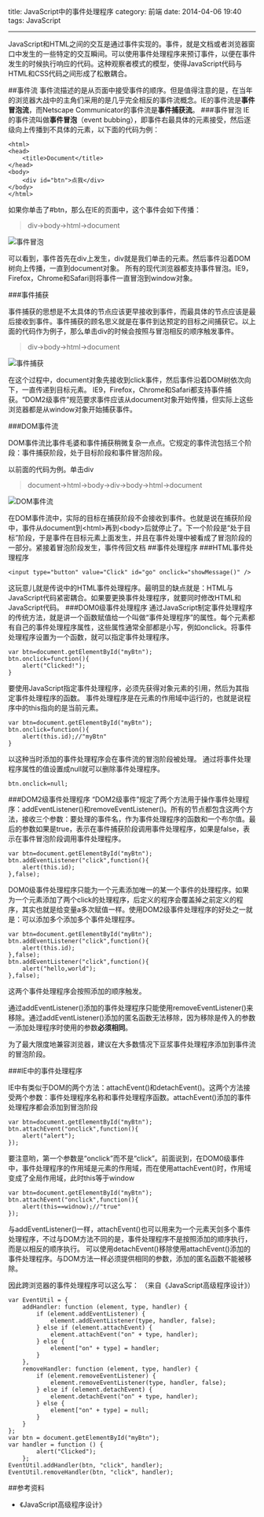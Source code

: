 title: JavaScript中的事件处理程序
category: 前端
date: 2014-04-06 19:40
tags: JavaScript

---

JavaScript和HTML之间的交互是通过事件实现的。事件，就是文档或者浏览器窗口中发生的一些特定的交互瞬间。可以使用事件处理程序来预订事件，以便在事件发生的时候执行响应的代码。这种观察者模式的模型，使得JavaScript代码与HTML和CSS代码之间形成了松散耦合。
<!-- more -->

##事件流
事件流描述的是从页面中接受事件的顺序。但是值得注意的是，在当年的浏览器大战中的主角们采用的是几乎完全相反的事件流概念。IE的事件流是**事件冒泡流**，而Netscape Communicator的事件流是**事件捕获流**。
###事件冒泡
IE的事件流叫做**事件冒泡**（event bubbing），即事件右最具体的元素接受，然后逐级向上传播到不具体的元素，以下面的代码为例：
	

	<html>
	<head>
		<title>Document</title>
	</head>
	<body>
		<div id="btn">点我</div>
	</body>
	</html>



如果你单击了#btn，那么在IE的页面中，这个事件会如下传播：
>div->body->html->document

![事件冒泡](http://cl.ly/image/0p402u452W2R/event-bubbling.png)

可以看到，事件首先在div上发生，div就是我们单击的元素。然后事件沿着DOM树向上传播，一直到document对象。
所有的现代浏览器都支持事件冒泡。IE9，Firefox，Chrome和Safari则将事件一直冒泡到window对象。

###事件捕获

事件捕获的思想是不太具体的节点应该更早接收到事件，而最具体的节点应该是最后接收到事件。事件捕获的顾名思义就是在事件到达预定的目标之间捕获它。以上面的代码作为例子，那么单击div的时候会按照与冒泡相反的顺序触发事件。

>div->body->html->document

![事件捕获](http://cl.ly/image/3b1P2i0D1m1q/event-capture.png)

在这个过程中，document对象先接收到click事件，然后事件沿着DOM树依次向下，一直传递到目标元素。
IE9，Firefox，Chrome和Safari都支持事件捕获。“DOM2级事件”规范要求事件应该从document对象开始传播，但实际上这些浏览器都是从window对象开始捕获事件。

###DOM事件流

DOM事件流比事件毛婆和事件捕获稍微复杂一点点。它规定的事件流包括三个阶段：事件捕获阶段，处于目标阶段和事件冒泡阶段。

以前面的代码为例。单击div

>document->html->body->div->body->html->document

![DOM事件流](http://cl.ly/image/3b1P2i0D1m1q/event-dom.png)

在DOM事件流中，实际的目标在捕获阶段不会接收到事件。也就是说在捕获阶段中，事件从document到<html\>再到<body\>后就停止了。下一个阶段是“处于目标”阶段，于是事件在目标元素上面发生，并且在事件处理中被看成了冒泡阶段的一部分。紧接着冒泡阶段发生，事件传回文档
##事件处理程序
###HTML事件处理程序
	
	<input type="button" value="Click" id="go" onclick="showMessage()" />
	
这玩意儿就是传说中的HTML事件处理程序。最明显的缺点就是：HTML与JavaScript代码紧密耦合。如果要更换事件处理程序，就要同时修改HTML和JavaScript代码。
###DOM0级事件处理程序
通过JavaScript制定事件处理程序的传统方法，就是讲一个函数赋值给一个叫做“事件处理程序”的属性。每个元素都有自己的事件处理程序属性，这些属性通常全部都是小写，例如onclick。将事件处理程序设置为一个函数，就可以指定事件处理程序。

	var btn=document.getElementById("myBtn");	
	btn.onclick=function(){
		alert("Clicked!");
	}

要使用JavaScript指定事件处理程序，必须先获得对象元素的引用，然后为其指定事件处理程序的函数。
事件处理程序是在元素的作用域中运行的，也就是说程序中的this指向的是当前元素。

	var btn=document.getElementById("myBtn");	
	btn.onclick=function(){
		alert(this.id);//"myBtn"
	}

以这种当时添加的事件处理程序会在事件流的冒泡阶段被处理。
通过将事件处理程序属性的值设置成null就可以删除事件处理程序。
	
	btn.onclick=null;	

###DOM2级事件处理程序
“DOM2级事件”规定了两个方法用于操作事件处理程序：addEventListener()和removeEventListener()。所有的节点都包含这两个方法，接收三个参数：要处理的事件名，作为事件处理程序的函数和一个布尔值。最后的参数如果是true，表示在事件捕获阶段调用事件处理程序，如果是false，表示在事件冒泡阶段调用事件处理程序。

	var btn=document.getElementById("myBtn");	
	btn.addEventListener("click",function(){
		alert(this.id);
	},false);
	

DOM0级事件处理程序只能为一个元素添加唯一的某一个事件的处理程序。如果为一个元素添加了两个click的处理程序，后定义的程序会覆盖掉之前定义的程序，其实也就是给变量a多次赋值一样。使用DOM2级事件处理程序的好处之一就是：可以添加多个添加多个事件处理程序。

	var btn=document.getElementById("myBtn");
	btn.addEventListener("click",function(){
		alert(this.id);
	},false);
	btn.addEventListener("click",function(){
		alert("hello,world");
	},false);


这两个事件处理程序会按照添加的顺序触发。

通过addEventListener()添加的事件处理程序只能使用removeEventListener()来移除。通过addEventListener()添加的匿名函数无法移除，因为移除是传入的参数一添加处理程序时使用的参数**必须相同**。

为了最大限度地兼容浏览器，建议在大多数情况下豆浆事件处理程序添加到事件流的冒泡阶段。

###IE中的事件处理程序

IE中有类似于DOM的两个方法：attachEvent()和detachEvent()。这两个方法接受两个参数：事件处理程序名称和事件处理程序函数。attachEvent()添加的事件处理程序都会添加到冒泡阶段

	var btn=document.getElementById("myBtn");
	btn.attachEvent("onclick",function(){
		alert("alert");
	});

要注意哟，第一个参数是“onclick”而不是“click”。前面说到，在DOM0级事件中，事件处理程序的作用域是元素的作用域，而在使用attachEvent()时，作用域变成了全局作用域，此时this等于window 

	var btn=document.getElementById("myBtn");
	btn.attachEvent("onclick",function(){
		alert(this==widnow);//"true"
	});


与addEventListener()一样，attachEvent()也可以用来为一个元素天剑多个事件处理程序，不过与DOM方法不同的是，事件处理程序不是按照添加的顺序执行，而是以相反的顺序执行。
可以使用detachEvent()移除使用attachEvent()添加的事件处理程序。与DOM方法一样必须提供相同的参数，添加的匿名函数不能被移除。

因此跨浏览器的事件处理程序可以这么写： （来自《JavaScript高级程序设计》） 

	var EventUtil = {
	    addHandler: function (element, type, handler) {
	        if (element.addEventListener) {
	            element.addEventListener(type, handler, false);
	        } else if (element.attachEvent) {
	            element.attachEvent("on" + type, handler);
	        } else {
	            element["on" + type] = handler;
	        }
	    },
	    removeHandler: function (element, type, handler) {
	        if (element.removeEventListener) {
	            element.removeEventListener(type, handler, false);
	        } else if (element.detachEvent) {
	            element.detachEvent("on" + type, handler);
	        } else {
	            element["on" + type] = null;
	        }
	    }
	};
	var btn = document.getElementById("myBtn");
	var handler = function () {
	        alert("Clicked");
	    };
	EventUtil.addHandler(btn, "click", handler);
	EventUtil.removeHandler(btn, "click", handler);


##参考资料
* 《JavaScript高级程序设计》

